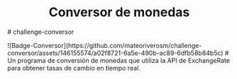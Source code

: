 <h1 align="center"> Conversor de monedas </h1>
# challenge-conversor
<p></p>
![Badge-Conversor](https://github.com/mateoriverosm/challenge-conversor/assets/146155574/a02f8721-6a5e-490b-ac89-6dfb58b84b5c)
# Un programa de conversión de monedas que utiliza la API de ExchangeRate para obtener tasas de cambio en tiempo real.
